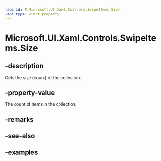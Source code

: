 ```yaml
---
-api-id: P:Microsoft.UI.Xaml.Controls.SwipeItems.Size
-api-type: winrt property
---
```

<!-- Property syntax.
public uint Size { get; }
-->

# Microsoft.UI.Xaml.Controls.SwipeItems.Size


## -description

Gets the size (count) of the collection.


## -property-value

The count of items in the collection.


## -remarks


## -see-also


## -examples


